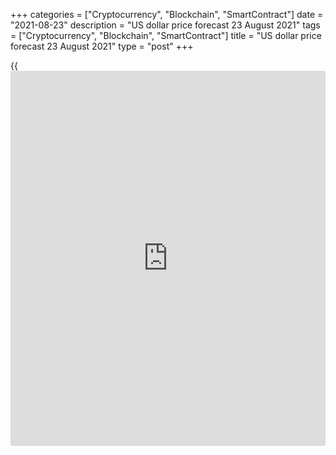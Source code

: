+++
categories = ["Cryptocurrency", "Blockchain", "SmartContract"]
date = "2021-08-23"
description = "US dollar price forecast 23 August 2021"
tags = ["Cryptocurrency", "Blockchain", "SmartContract"]
title = "US dollar price forecast 23 August 2021"
type = "post"
+++

{{<iframe id="large-banner" src="https://www.bounty.group/#slide=28.0" width="100%" height="600" scrolling="no" style="border: 0px solid rgb(216, 221, 230); border-radius: 3px;">}}

2021-08-23

2021-08-23

Dollar should be flexible. Forecast as of 23.08.2021Dmitri Demidenko

A new round of the pandemic turns economists into epidemiologists. The
[EURUSD][1] forecasts depend on the spread of the Delta variant of the
coronavirus. Will the Fed ignore the coronavirus and continue the
current course?

## Weekly US dollar fundamental forecast

What doesn’t kill you makes you stronger. Despite a series of
disappointing data on US consumer confidence, retail sales, and the real
estate market, [investor](https://www.fintechee.com/tutorial-for-forex-trading/investor-mode/) demand for the US dollar has increased in
August. Investors are not discouraged by the deterioration of the
epidemiological situation in the USA. The matter is that the Delta
spread presses down not only the US economy but also the global growth,
which is evident from Citi’s economic surprise index. Amid the new wave
of the pandemic, the greenback has strengthened as a safe haven.
Paradoxically, the further deterioration of the epidemiological
situation in the USA could be the beginning of the end.

### Dynamics of economic surprise index

 _Source_ _: Financial Times_

Dallas Fed President Robert Kaplan said he’s open to adjusting his view
that the Federal Reserve should start tapering its $120-billion-a-month
asset-purchase program sooner rather than later if the Delta continues
spreading and hurts economic progress. The central bank, he says, has a
month to see how it all develops.

When the Fed’s hawk says he should be flexible and open-minded and
begins to draw ways to retreat from his previous position, it seems that
the [EURUSD][1] has dropped too deep. Along with the high demand for
safe-haven assets, the euro bears bet on the Fed's willingness to
normalize its monetary [policy](https://www.fintechee.com/policy/). If the central bank resumes its wait-and-
see approach, the current trend will break. According to Commerzbank, if
the market changes its aggressive view on the Fed’s future [policy](https://www.fintechee.com/policy/), the
euro will be up to $1.2.

Remarkably, the level of 1.2 for the euro-dollar is the consensus
forecast of Bloomberg experts at the end of the first quarter of 2022.
Analysts at Danske Bank forecast the [EURUSD][1] will rally up amid a
renewal of the cross-asset reflation trade. This could happen if
economic growth in Europe turns out to be so strong that the ECB will be
forced to revise its forecasts up. Some analysts suggest that the recent
drop in commodity prices will slow inflation in the US and bring back
the Fed's passive [policy](https://www.fintechee.com/policy/), which used to press down the greenback in the
first half of 2021.

In fact, the consensus forecast for the [EURUSD][1] at 1.2 seems to be
positive, although it was higher previously. Now, the experts are
starting to adjust their forecasts, considering the euro drop to its
nine-month low. In addition, the [options](https://www.fixpro.org/post/options-liquidity/) market only gives a 55% chance
of a rally in the euro to this level by the end of March. I like
Nordea's version more, expecting to see a pair at 1.1 amid four federal
funds rate hikes by the end of 2023. After all, I am willing to be
flexible and open-minded, just like Dallas Fed President Robert Kaplan.
We shall see how the situation with the Delta will develop and how the
US economy will adjust to it.

### Dynamics of COVID-19 spread in USA

 _Source_ _: Bloomberg_

### Weekly [EURUSD][1] trading plan

In the short run, if the [EURUSD][1] breaks out the resistance level of
1.174 and 1.1755, the price will go up to 1.18-1.1815, where the sellers
will go ahead.







## Price chart of EURUSD in real time mode

The content of this article reflects the author’s opinion and does not
necessarily reflect the official position of LiteForex. The material
published on this page is provided for informational purposes only and
should not be considered as the provision of investment advice for the
purposes of Directive 2004/39/EC.

Rate this article:

{{value}}

( {{count}} {{title}} )

   1. my.liteforex.com/trading/chart?symbol=EURUSD&returnUrl=true